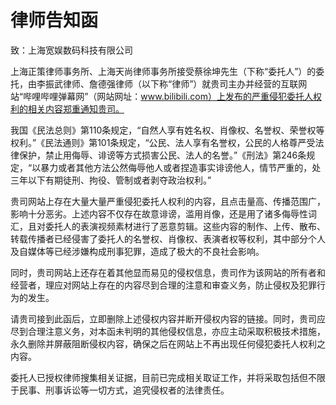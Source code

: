 # 律师告知函

致：上海宽娱数码科技有限公司

上海正策律师事务所、上海天尚律师事务所接受蔡徐坤先生（下称“委托人”）的委托，由李振武律师、詹德强律师（以下称“律师”）就贵司主办并经营的互联网站“哔哩哔哩弹幕网”（网站网址：www.bilibili.com）上发布的严重侵犯委托人权利的相关内容郑重通知贵司。

我国《民法总则》第110条规定，“自然人享有姓名权、肖像权、名誉权、荣誉权等权利。”《民法通则》第101条规定，“公民、法人享有名誉权，公民的人格尊严受法律保护，禁止用侮辱、诽谤等方式损害公民、法人的名誉。”《刑法》第246条规定，“以暴力或者其他方法公然侮辱他人或者捏造事实诽谤他人，情节严重的，处三年以下有期徒刑、拘役、管制或者剥夺政治权利。”

贵司网站上存在大量大量严重侵犯委托人权利的内容，且点击量高、传播范围广，影响十分恶劣。上述内容不仅存在故意诽谤，滥用肖像，还是用了诸多侮辱性词汇，且对委托人的表演视频素材进行了恶意剪辑。这些内容的制作、上传、散布、转载传播者已经侵害了委托人的名誉权、肖像权、表演者权等权利，其中部分个人及自媒体等已经涉嫌构成刑事犯罪，造成了极大的不良社会影响。

同时，贵司网站上还存在着其他显而易见的侵权信息，贵司作为该网站的所有者和经营者，理应对网站上存在的内容尽到合理的注意和审查义务，防止侵权及犯罪行为的发生。

请贵司接到此函后，立即删除上述侵权内容并断开侵权内容的链接。同时，贵司应尽到合理注意义务，对本函未判明的其他侵权信息，亦应主动采取积极技术措施，永久删除并屏蔽阻断侵权内容，确保之后在网站上不再出现任何侵犯委托人权利之内容。

委托人已授权律师搜集相关证据，目前已完成相关取证工作，并将采取包括但不限于民事、刑事诉讼等一切方式，追究侵权者的法律责任。